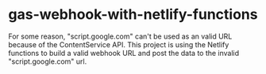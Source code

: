 # gas-webhook-with-netlify-functions
For some reason, "script.google.com" can't be used as an valid URL because of the ContentService API. This project is using the Netlify functions to build a valid webhook URL and post the data to the invalid "script.google.com" url. 
